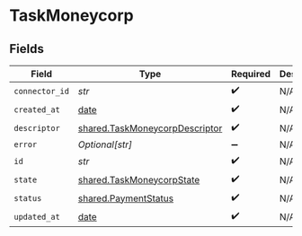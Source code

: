 # TaskMoneycorp


## Fields

| Field                                                                            | Type                                                                             | Required                                                                         | Description                                                                      |
| -------------------------------------------------------------------------------- | -------------------------------------------------------------------------------- | -------------------------------------------------------------------------------- | -------------------------------------------------------------------------------- |
| `connector_id`                                                                   | *str*                                                                            | :heavy_check_mark:                                                               | N/A                                                                              |
| `created_at`                                                                     | [date](https://docs.python.org/3/library/datetime.html#date-objects)             | :heavy_check_mark:                                                               | N/A                                                                              |
| `descriptor`                                                                     | [shared.TaskMoneycorpDescriptor](../../models/shared/taskmoneycorpdescriptor.md) | :heavy_check_mark:                                                               | N/A                                                                              |
| `error`                                                                          | *Optional[str]*                                                                  | :heavy_minus_sign:                                                               | N/A                                                                              |
| `id`                                                                             | *str*                                                                            | :heavy_check_mark:                                                               | N/A                                                                              |
| `state`                                                                          | [shared.TaskMoneycorpState](../../models/shared/taskmoneycorpstate.md)           | :heavy_check_mark:                                                               | N/A                                                                              |
| `status`                                                                         | [shared.PaymentStatus](../../models/shared/paymentstatus.md)                     | :heavy_check_mark:                                                               | N/A                                                                              |
| `updated_at`                                                                     | [date](https://docs.python.org/3/library/datetime.html#date-objects)             | :heavy_check_mark:                                                               | N/A                                                                              |